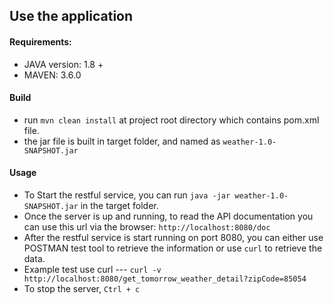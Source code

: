 ## Use the application

#### Requirements:
* JAVA version: 1.8 +
* MAVEN: 3.6.0

#### Build
* run `mvn clean install` at project root directory which contains pom.xml file.
* the jar file is built in target folder, and named as `weather-1.0-SNAPSHOT.jar`

#### Usage
* To Start the restful service, you can run `java -jar weather-1.0-SNAPSHOT.jar` in the target folder.
* Once the server is up and running, to read the API documentation you can use this url via the browser: `http://localhost:8080/doc`
* After the restful service is start running on port 8080, you can either use POSTMAN test tool to retrieve the information or use `curl` to retrieve the data.
* Example test use curl  ---  `curl -v http://localhost:8080/get_tomorrow_weather_detail?zipCode=85054`
* To stop the server, `Ctrl + c`